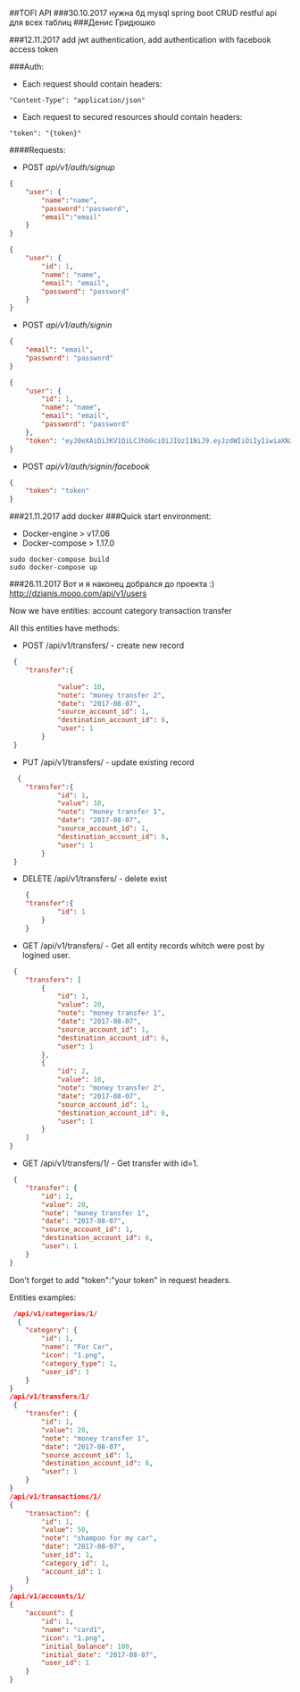 ##TOFI API
###30.10.2017
нужна бд mysql
spring boot
CRUD restful api для всех таблиц
###Денис Гридюшко

###12.11.2017
add jwt authentication, add authentication with facebook access token

###Auth:
  * Each request should contain headers:
```
"Content-Type": "application/json"
```
  * Each request to secured resources should contain headers:
```
"token": "{token}"
```
####Requests:
  * POST *api/v1/auth/signup*
```json
{
	"user": {
		"name":"name",
		"password":"password",
		"email":"email"
	}
}
```
```json
{
    "user": {
        "id": 1,
        "name": "name",
        "email": "email",
        "password": "password"
    }
}
```
  * POST *api/v1/auth/signin*
```json
{
  	"email": "email",
    "password": "password"
}
```
```json
{
    "user": {
        "id": 1,
        "name": "name",
        "email": "email",
        "password": "password"
    },
    "token": "eyJ0eXAiOiJKV1QiLCJhbGciOiJIUzI1NiJ9.eyJzdWIiOiIyIiwiaXNzIjoicGVyZmVjdC10ZWFtIn0.wjjPkscxj60DsdxsQY7_CAPWVEISk-oOuQ9MU9ZdUhI"
}
```
  * POST *api/v1/auth/signin/facebook*
```json
{
	"token": "token"
}
```

###21.11.2017
add docker
###Quick start
environment:
  * Docker-engine > v17.06
  * Docker-compose > 1.17.0
```
sudo docker-compose build
sudo docker-compose up
```

###26.11.2017
Вот и я наконец добрался до проекта :)
http://dzianis.mooo.com/api/v1/users

Now we have entities:
account
category
transaction
transfer

All this entities have methods:
  * POST /api/v1/transfers/ - create new record
```json
 {
    "transfer":{
            
            "value": 10,
            "note": "money transfer 2",
            "date": "2017-08-07",
            "source_account_id": 1,
            "destination_account_id": 6,
            "user": 1
        }
 }
```
  * PUT /api/v1/transfers/ - update existing record
```json
  {
    "transfer":{
            "id": 1,
            "value": 10,
            "note": "money transfer 1",
            "date": "2017-08-07",
            "source_account_id": 1,
            "destination_account_id": 6,
            "user": 1
        }
 }
```
  * DELETE /api/v1/transfers/ - delete exist
```json
    {
    "transfer":{
            "id": 1
        }
    }
```
   
  * GET /api/v1/transfers/ - Get all entity records whitch were post by logined user.
```json
 {
    "transfers": [
        {
            "id": 1,
            "value": 20,
            "note": "money transfer 1",
            "date": "2017-08-07",
            "source_account_id": 1,
            "destination_account_id": 6,
            "user": 1
        },
        {
            "id": 2,
            "value": 10,
            "note": "money transfer 2",
            "date": "2017-08-07",
            "source_account_id": 1,
            "destination_account_id": 6,
            "user": 1
        }
    ]
}
```
  * GET /api/v1/transfers/1/ - Get transfer with id=1.
```json
 {
    "transfer": {
        "id": 1,
        "value": 20,
        "note": "money transfer 1",
        "date": "2017-08-07",
        "source_account_id": 1,
        "destination_account_id": 6,
        "user": 1
    }
}
```
  
  Don't forget to add "token":"your token" in request headers.
  
  Entities examples:
```json
 /api/v1/categories/1/
  {
    "category": {
        "id": 1,
        "name": "For Car",
        "icon": "1.png",
        "category_type": 1,
        "user_id": 1
    }
}
/api/v1/transfers/1/
 {
    "transfer": {
        "id": 1,
        "value": 20,
        "note": "money transfer 1",
        "date": "2017-08-07",
        "source_account_id": 1,
        "destination_account_id": 6,
        "user": 1
    }
}
/api/v1/transactions/1/
{
    "transaction": {
        "id": 1,
        "value": 50,
        "note": "shampoo for my car",
        "date": "2017-08-07",
        "user_id": 1,
        "category_id": 1,
        "account_id": 1
    }
}
/api/v1/accounts/1/
{
    "account": {
        "id": 1,
        "name": "card1",
        "icon": "1.png",
        "initial_balance": 100,
        "initial_date": "2017-08-07",
        "user_id": 1
    }
}

```